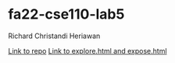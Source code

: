 # fa22-cse110-lab5

Richard Christandi Heriawan 

[Link to repo](https://github.com/RichardHeriawan/continuous-integration.git)
[Link to explore.html and expose.html]()


